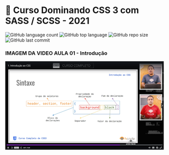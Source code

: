 # :rocket: Curso Dominando CSS 3 com SASS / SCSS - 2021

![GitHub language count](https://img.shields.io/github/languages/count/adilsonmicuim/Curso_Dominando_CSS3_com_SASS_SCSS-2021)
![GitHub top language](https://img.shields.io/github/languages/top/adilsonmicuim/Curso_Dominando_CSS3_com_SASS_SCSS-2021)
![GitHub repo size](https://img.shields.io/github/repo-size/adilsonmicuim/Curso_Dominando_CSS3_com_SASS_SCSS-2021)
![GitHub last commit](https://img.shields.io/github/last-commit/adilsonmicuim/Curso_Dominando_CSS3_com_SASS_SCSS-2021)

### IMAGEM DA VIDEO AULA 01 - Introdução
<img src="Aula-01/1.Introdução ao CSS.png">